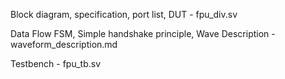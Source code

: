 




Block diagram, specification, port list, DUT - fpu_div.sv


Data Flow FSM, Simple handshake principle, Wave Description - waveform_description.md


Testbench - fpu_tb.sv

